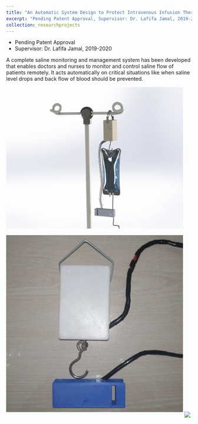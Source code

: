 ```yaml
---
title: "An Automatic System Design to Protect Intravenous Infusion Therapy Administration for Blood Flow in the Human Body"
excerpt: "Pending Patent Approval, Supervisor: Dr. Lafifa Jamal, 2019-2020<br/><img src='/images/saline/fullsystem.jpg' style='width: 480px;max-width:100%'>"
collection: researchprojects
---
```

* Pending Patent Approval
* Supervisor: Dr. Lafifa Jamal, 2019-2020

A complete saline monitoring and management system has been developed that enables doctors and nurses to monitor and control saline flow of patients remotely. It acts automatically on critical situations like when saline level drops and back flow of blood should be prevented.

<img src='/images/saline/fullsystem.jpg' style='width: 480px;max-width:100%;margin-bottom:15px;'>
<img src='/images/saline/fulldevice.jpg' style='width: 480px;max-width:100%;margin-bottom:15px;'>
<img src='/images/saline/home.jpg' style='width: 480px;max-width:100%'>